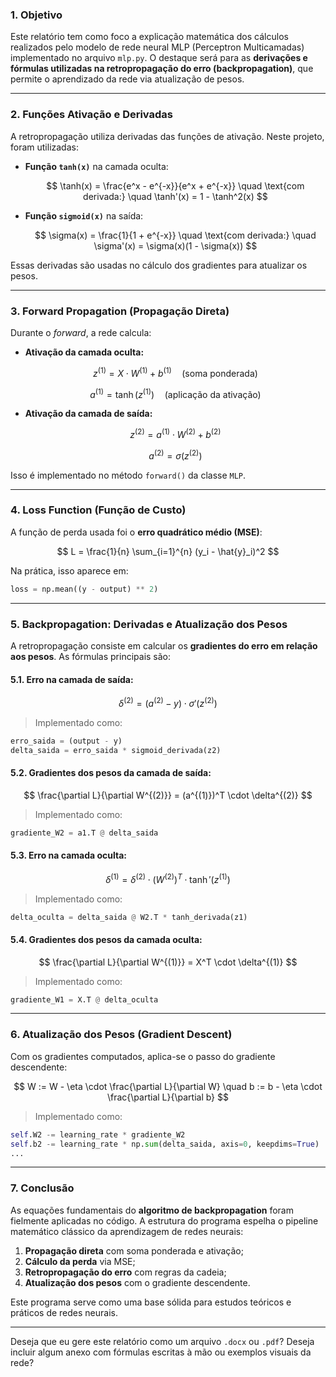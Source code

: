 ### **1. Objetivo**

Este relatório tem como foco a explicação matemática dos cálculos realizados pelo modelo de rede neural MLP (Perceptron Multicamadas) implementado no arquivo `mlp.py`. O destaque será para as **derivações e fórmulas utilizadas na retropropagação do erro (backpropagation)**, que permite o aprendizado da rede via atualização de pesos.

---

### **2. Funções Ativação e Derivadas**

A retropropagação utiliza derivadas das funções de ativação. Neste projeto, foram utilizadas:

- **Função `tanh(x)`** na camada oculta:

  $$
  \tanh(x) = \frac{e^x - e^{-x}}{e^x + e^{-x}}
  \quad \text{com derivada:} \quad \tanh'(x) = 1 - \tanh^2(x)
  $$

- **Função `sigmoid(x)`** na saída:

  $$
  \sigma(x) = \frac{1}{1 + e^{-x}}
  \quad \text{com derivada:} \quad \sigma'(x) = \sigma(x)(1 - \sigma(x))
  $$

Essas derivadas são usadas no cálculo dos gradientes para atualizar os pesos.

---

### **3. Forward Propagation (Propagação Direta)**

Durante o _forward_, a rede calcula:

- **Ativação da camada oculta:**

  $$
  z^{(1)} = X \cdot W^{(1)} + b^{(1)} \quad (\text{soma ponderada})
  $$

  $$
  a^{(1)} = \tanh(z^{(1)}) \quad (\text{aplicação da ativação})
  $$

- **Ativação da camada de saída:**

  $$
  z^{(2)} = a^{(1)} \cdot W^{(2)} + b^{(2)}
  $$

  $$
  a^{(2)} = \sigma(z^{(2)})
  $$

Isso é implementado no método `forward()` da classe `MLP`.

---

### **4. Loss Function (Função de Custo)**

A função de perda usada foi o **erro quadrático médio (MSE)**:

$$
L = \frac{1}{n} \sum_{i=1}^{n} (y_i - \hat{y}_i)^2
$$

Na prática, isso aparece em:

```python
loss = np.mean((y - output) ** 2)
```

---

### **5. Backpropagation: Derivadas e Atualização dos Pesos**

A retropropagação consiste em calcular os **gradientes do erro em relação aos pesos**. As fórmulas principais são:

#### 5.1. Erro na camada de saída:

$$
\delta^{(2)} = (a^{(2)} - y) \cdot \sigma'(z^{(2)})
$$

> Implementado como:

```python
erro_saida = (output - y)
delta_saida = erro_saida * sigmoid_derivada(z2)
```

#### 5.2. Gradientes dos pesos da camada de saída:

$$
\frac{\partial L}{\partial W^{(2)}} = (a^{(1)})^T \cdot \delta^{(2)}
$$

> Implementado como:

```python
gradiente_W2 = a1.T @ delta_saida
```

#### 5.3. Erro na camada oculta:

$$
\delta^{(1)} = \delta^{(2)} \cdot (W^{(2)})^T \cdot \tanh'(z^{(1)})
$$

> Implementado como:

```python
delta_oculta = delta_saida @ W2.T * tanh_derivada(z1)
```

#### 5.4. Gradientes dos pesos da camada oculta:

$$
\frac{\partial L}{\partial W^{(1)}} = X^T \cdot \delta^{(1)}
$$

> Implementado como:

```python
gradiente_W1 = X.T @ delta_oculta
```

---

### **6. Atualização dos Pesos (Gradient Descent)**

Com os gradientes computados, aplica-se o passo do gradiente descendente:

$$
W := W - \eta \cdot \frac{\partial L}{\partial W}
\quad
b := b - \eta \cdot \frac{\partial L}{\partial b}
$$

> Implementado como:

```python
self.W2 -= learning_rate * gradiente_W2
self.b2 -= learning_rate * np.sum(delta_saida, axis=0, keepdims=True)
...
```

---

### **7. Conclusão**

As equações fundamentais do **algoritmo de backpropagation** foram fielmente aplicadas no código. A estrutura do programa espelha o pipeline matemático clássico da aprendizagem de redes neurais:

1. **Propagação direta** com soma ponderada e ativação;
2. **Cálculo da perda** via MSE;
3. **Retropropagação do erro** com regras da cadeia;
4. **Atualização dos pesos** com o gradiente descendente.

Este programa serve como uma base sólida para estudos teóricos e práticos de redes neurais.

---

Deseja que eu gere este relatório como um arquivo `.docx` ou `.pdf`? Deseja incluir algum anexo com fórmulas escritas à mão ou exemplos visuais da rede?
